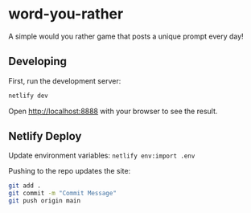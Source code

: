 # word-you-rather

A simple would you rather game that posts a unique prompt every day!

## Developing

First, run the development server:

```bash
netlify dev
```

Open <http://localhost:8888> with your browser to see the result.

## Netlify Deploy

Update environment variables: `netlify env:import .env`

Pushing to the repo updates the site:

```bash
git add .
git commit -m "Commit Message"
git push origin main
```
